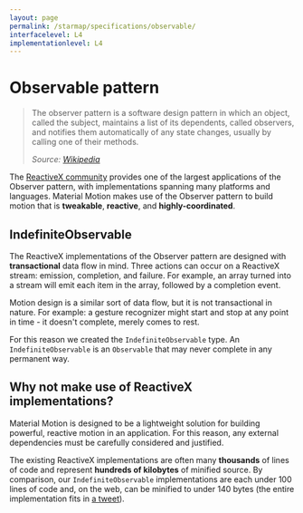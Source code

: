 ```yaml
---
layout: page
permalink: /starmap/specifications/observable/
interfacelevel: L4
implementationlevel: L4
---
```


# Observable pattern

> The observer pattern is a software design pattern in which an object, called the subject,
> maintains a list of its dependents, called observers, and notifies them automatically of any state
> changes, usually by calling one of their methods.
>
> *Source: [Wikipedia](https://en.wikipedia.org/wiki/Observer_pattern)*

The [ReactiveX community](http://reactivex.io/) provides one of the largest applications of the
Observer pattern, with implementations spanning many platforms and languages. Material Motion makes
use of the Observer pattern to build motion that is **tweakable**, **reactive**, and
**highly-coordinated**.

## IndefiniteObservable

The ReactiveX implementations of the Observer pattern are designed with **transactional** data
flow in mind. Three actions can occur on a ReactiveX stream: emission, completion, and failure. For
example, an array turned into a stream will emit each item in the array, followed by a completion
event.

Motion design is a similar sort of data flow, but it is not transactional in nature. For example: a
gesture recognizer might start and stop at any point in time - it doesn't complete, merely comes to rest.

For this reason we created the `IndefiniteObservable` type. An `IndefiniteObservable` is an `Observable`
that may never complete in any permanent way.

## Why not make use of ReactiveX implementations?

Material Motion is designed to be a lightweight solution for building powerful, reactive motion in
an application. For this reason, any external dependencies must be carefully considered and justified.

The existing ReactiveX implementations are often many **thousands** of lines of code and
represent **hundreds of kilobytes** of minified source. By comparison, our `IndefiniteObservable`
implementations are each under 100 lines of code and, on the web, can be minified to under 140 bytes
(the entire implementation fits in
[a tweet](https://twitter.com/material_motion/status/804855074988003328)).
